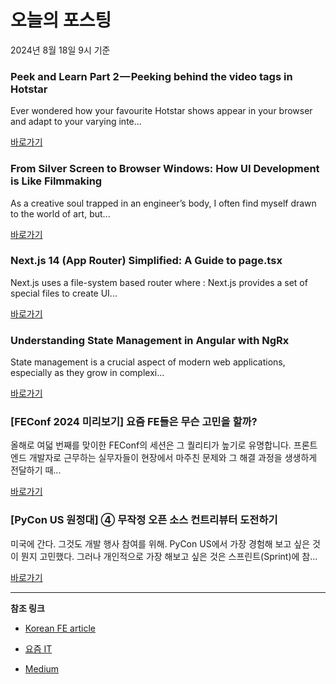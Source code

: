 # 오늘의 포스팅 
2024년 8월 18일 9시 기준 

### Peek and Learn Part 2 — Peeking behind the video tags in Hotstar 

 Ever wondered how your favourite Hotstar shows appear in your browser and adapt to your varying inte... 

 [바로가기](https://medium.com/m/signin?actionUrl=https%3A%2F%2Fmedium.com%2F_%2Fbookmark%2Fp%2Ff296612b427b&operation=register&redirect=https%3A%2F%2Fmedium.com%2F%40vishnu.p.e%2Fpeek-and-learn-part-2-peeking-behind-the-video-tags-in-hotstar-f296612b427b&source=---------0-84----------frontend------bookmark_preview----7a27b296_f3e0_4b22_8563_da6fd69ecc72-------) 

### From Silver Screen to Browser Windows: How UI Development is Like Filmmaking 

 As a creative soul trapped in an engineer’s body, I often find myself drawn to the world of art, but... 

 [바로가기](https://medium.com/m/signin?actionUrl=https%3A%2F%2Fmedium.com%2F_%2Fbookmark%2Fp%2F9f81f01edda6&operation=register&redirect=https%3A%2F%2Fmedium.com%2F%40shyam_V%2Ffrom-silver-screen-to-browser-windows-how-ui-development-is-like-filmmaking-9f81f01edda6&source=---------0-84----------reactjs------bookmark_preview----2c757588_b382_470d_9de6_eb5d30c0c437-------) 

### Next.js 14 (App Router) Simplified: A Guide to page.tsx 

 Next.js uses a file-system based router where : Next.js provides a set of special files to create UI... 

 [바로가기](https://medium.com/m/signin?actionUrl=https%3A%2F%2Fmedium.com%2F_%2Fbookmark%2Fp%2F233131ec039b&operation=register&redirect=https%3A%2F%2Fmedium.com%2F%40sagarpatil23399%2Fnext-js-14-app-router-simplified-a-guide-to-page-tsx-233131ec039b&source=---------0-84----------nextjs------bookmark_preview----4aa7cac5_823d_44ea_ae56_da90107df319-------) 

### Understanding State Management in Angular with NgRx 

 State management is a crucial aspect of modern web applications, especially as they grow in complexi... 

 [바로가기](https://medium.com/m/signin?actionUrl=https%3A%2F%2Fmedium.com%2F_%2Fbookmark%2Fp%2F779ae1b921b8&operation=register&redirect=https%3A%2F%2Fmedium.com%2F%40chittalavenkatakrishna%2Funderstanding-state-management-in-angular-with-ngrx-779ae1b921b8&source=---------0-84----------front_end_development------bookmark_preview----96f75790_30df_4ab4_9b62_82af98e53e54-------) 

### [FEConf 2024 미리보기] 요즘 FE들은 무슨 고민을 할까? 

 올해로 여덟 번째를 맞이한 FEConf의 세션은 그 퀄리티가 높기로 유명합니다. 프론트엔드 개발자로 근무하는 실무자들이 현장에서 마주친 문제와 그 해결 과정을 생생하게 전달하기 때... 

 [바로가기](https://yozm.wishket.com/magazine/detail/2720/) 

### [PyCon US 원정대] ④ 무작정 오픈 소스 컨트리뷰터 도전하기 

 미국에 간다. 그것도 개발 행사 참여를 위해. PyCon US에서 가장 경험해 보고 싶은 것이 뭔지 고민했다. 그러나 개인적으로 가장 해보고 싶은 것은 스프린트(Sprint)에 참... 

 [바로가기](https://yozm.wishket.com/magazine/detail/2718/) 

---

**참조 링크**

- [Korean FE article](https://kofearticle.substack.com) 

- [요즘 IT](https://yozm.wishket.com/magazine) 

- [Medium](https://medium.com) 

